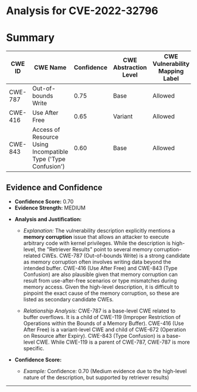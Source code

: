 # Analysis for CVE-2022-32796

# Summary
| CWE ID | CWE Name | Confidence | CWE Abstraction Level | CWE Vulnerability Mapping Label | CWE-Vulnerability Mapping Notes |
|---|---|---|---|---|---|
| CWE-787 | Out-of-bounds Write | 0.75 | Base | Allowed | Primary CWE |
| CWE-416 | Use After Free | 0.65 | Variant | Allowed | Secondary Candidate |
| CWE-843 | Access of Resource Using Incompatible Type ('Type Confusion') | 0.60 | Base | Allowed | Secondary Candidate |

## Evidence and Confidence

*   **Confidence Score:** 0.70
*   **Evidence Strength:** MEDIUM

- **Analysis and Justification:**  
  - *Explanation:* The vulnerability description explicitly mentions a **memory corruption** issue that allows an attacker to execute arbitrary code with kernel privileges. While the description is high-level, the "Retriever Results" point to several memory corruption-related CWEs. CWE-787 (Out-of-bounds Write) is a strong candidate as memory corruption often involves writing data beyond the intended buffer. CWE-416 (Use After Free) and CWE-843 (Type Confusion) are also plausible given that memory corruption can result from use-after-free scenarios or type mismatches during memory access. Given the high-level description, it is difficult to pinpoint the exact cause of the memory corruption, so these are listed as secondary candidate CWEs.
  
  - *Relationship Analysis:* CWE-787 is a base-level CWE related to buffer overflows. It is a child of CWE-119 (Improper Restriction of Operations within the Bounds of a Memory Buffer). CWE-416 (Use After Free) is a variant-level CWE and child of CWE-672 (Operation on Resource after Expiry). CWE-843 (Type Confusion) is a base-level CWE. While CWE-119 is a parent of CWE-787, CWE-787 is more specific.

- **Confidence Score:**  
  - *Example:* Confidence: 0.70 (Medium evidence due to the high-level nature of the description, but supported by retriever results)
---